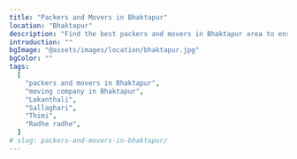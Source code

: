```yaml
---
title: "Packers and Movers in Bhaktapur"
location: "Bhaktapur"
description: "Find the best packers and movers in Bhaktapur area to ensure smooth transitions for homes and businesses alike."
introduction: ""
bgImage: "@assets/images/location/bhaktapur.jpg"
bgColor: ""
tags:
  [
    "packers and movers in Bhaktapur",
    "moving company in Bhaktapur",
    "Lokanthali",
    "Sallaghari",
    "Thimi",
    "Radhe radhe",
  ]
# slug: packers-and-movers-in-bhaktapur/
---
```

